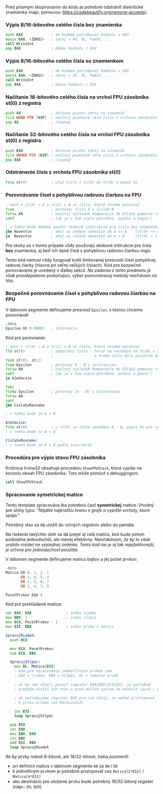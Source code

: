 Pred priamym skopírovaním do kódu je potrebné odstrániť diakritické znamienka (napr. pomocou: https://codebeautify.org/remove-accents).

### Výpis 8/16-bitového celého čísla bez znamienka

```asm
push EAX             ; ak budeme potrebovať hodnotu v EAX
movzx EAX, <ZDROJ>   ; zdroj = AX, DL, Pamäť, ...
call WriteInt
pop EAX              ; obnov hodnotu z EAX
```

### Výpis 8/16-bitového celého čísla so znamienkom

```asm
push EAX             ; ak budeme potrebovať hodnotu v EAX
movsx EAX, <ZDROJ>   ; zdroj = AX, DL, Pamäť, ...
call WriteInt
pop EAX              ; obnov hodnotu z EAX
```

### Načítanie 16-bitového celého čísla na vrchol FPU zásobníka st(0) z registra

```asm
push AX              ; dočasne pushni zdroj na zásobník
fild WORD PTR [ESP]  ; načítaj pushnuté celé číslo z vrchola zásobníka
pop AX               ; cleanup
```

### Načítanie 32-bitového celého čísla na vrchol FPU zásobníka st(0) z registra

```asm
push EAX             ; dočasne pushni zdroj na zásobník
fild DWORD PTR [ESP] ; načítaj pushnuté celé číslo z vrchola zásobníka
pop EAX              ; cleanup
```

### Odstránenie čísla z vrchola FPU zásobníka st(0)

```asm
fstp st(0)           ; ulož číslo z st(0) do st(0) a popni ho
```

### Porovnávanie čísel s pohyblivou radovou čiarkou na FPU

```asm
; nech v st(0) = A a st(1) = B sú čísla, ktoré chceme porovnať
fcom                 ; porovnaj číslo A s číslom B
fstsw AX             ; načítaj výsledok komparácie do EFLAGS pomocou registra AX
sahf                 ; (ak je v ňom niečo potrebné, pushni a popni!)

; v tomto bode môžeme použiť skokové inštrukcie pre čísla bez znamienka, napríklad:
jbe Navestie         ; skoč na zadané návestie ak A <= B    [st(0) <= st(1)]
ja  Navestie         ; skoč na zadané návestie ak A > B     [st(0) > st(1)]
```

Pre skoky sa v tomto prípade vždy používajú skokové inštrukcie pre čísla **bez** znamienka, aj keď ich dané číslá s pohyblivou radovou čiarkou majú.

Tento kód nemusí vždy fungovať kvôli limitovanej presnosti čísel pohyblivej radovej čiarky (hlavne pri veľmi veľkých číslach).
Kód pre bezpečné porovnávanie je uvedený v ďalšej sekcií.
*Na zadania z tohto predmetu je však pravdepobone postačujúci, výber porovnávacej metódy nechávam na Vás.*

### Bezpečné porovnávanie čísel s pohyblivou radovou čiarkou na FPU

V dátovom segmente definujeme presnosť `Epsilon`, s ktorou chceme porovnávať:
```asm
.data
Epsilon DD 0.00001   ; tolerancia
```

Kód pre porovnanie:
```asm
; nech v st(0) = A a st(1) = B sú čísla, ktoré chceme porovnať
fld st(0)            ; zduplikuj číslo - teraz sa nachádza na st(0) a st(1)
                     ;                   a druhé číslo bolo posunuté do st(2)
fsub st(0), st(2)
fcom Epsilon         ; porovnaj A - B s toleranciou
fstsw AX             ; načítaj výsledok komparácie do EFLAGS pomocou registra AX
sahf                 ; (ak je v ňom niečo potrebné, pushni a popni!)
ja AJeVacsie

fabs
fcomp Epsilon        ; porovnaj |A - B| s toleranciou
fstsw AX
sahf
jbe CislaSuRovnake

; v tomto bode je A < B

AJeVacsie:
fstp st(0)           ; v st(0) sa stále nachádza A - B, popni ho pre vyčistenie
; v tomto bode je A > B

CislaSuRovnake:
; v tomto bode je A = B podľa tolerancie
```

### Procedúra pre výpis stavu FPU zásobníka
Knižnica Irvine32 obsahuje procedúru `ShowFPUStack`, ktorá vypíše na konzolu obsah FPU zásobníka.
Toto môže pomôcť s debuggingom.

```asm
call ShowFPUStack
```

### Spracovanie symetrickej matice
Tento template spracováva iba potrebnú časť **symetrickej** matice. Vhodný pre úlohy typu: *"Nájdite najkratšiu hranu v grafe a vypíšte vrcholy, ktoré spája."*

Potrebný stav sa dá uložiť do voľných registrov alebo do pamäte.

Na riešenie takýchto úloh sa dá prejsť aj celá matica, kód bude potom podstatne jednoduchší, ale menej efektívny. *Neočakávam, že by to však urobilo rozdiel na výslednej známke. Tento kód nie je aj tak najefektívnejší, je určený pre jednoduchosť použitia.*

V dátovom segmente definujeme maticu bajtov a jej počet prvkov:
```asm
.data
Matica DB 0, 1, 2, 1
       DB 1, 0, 5, 4
       DB 2, 5, 0, 7
       DB 1, 4, 7, 0

PocetPrvkov EQU 4
```

Kód pre prehľadanie matice:
```asm
xor EAX, EAX                ; index riadku
mov EBX, 1                  ; index stlpca
mov ECX, PocetPrvkov - 1
mov ESI, EBX                ; index prvku v matici

SpracujRiadok:
  push ECX

  mov ECX, PocetPrvkov
  sub ECX, EBX

  SpracujStlpec:
    mov DL, Matica[ESI]
    ; kód pre spracovanie jednotlivých prvkov sem
    ; EAX = riadok, EBX = stĺpec, DL = samotný prvok
      
    ; ak by sme chceli pouziť register EAX/EBX/ECX/ESI, je potrebné
    ; predtým uložiť ich stav a pred ďalším cyklom ho obnoviť (push / pop)
    
    ; ak potrebujeme register EDX pre iné účely, je možné pristupovať
    ; k prvku priamo cez Matica[ESI]

    inc ESI
    loop SpracujStlpec

  pop ECX
  inc EAX
  mov EBX, EAX
  inc EBX
  add ESI, EBX
  loop SpracujRiadok
```

Ak by prvky neboli 8-bitové, ale 16/32-bitové, treba pozmeniť:
- pri definícií matice v dátovom segmente `DB` za `DW` / `DD`
- k jednotlivým prvkom je potrebné pristupovať cez `Matica[2*ESI]` / `Matica[4*ESI]`
- ako destináciu pre uloženie prvku bude potrebný 16/32-bitový register (napr.: `DX`, `EDX`)
